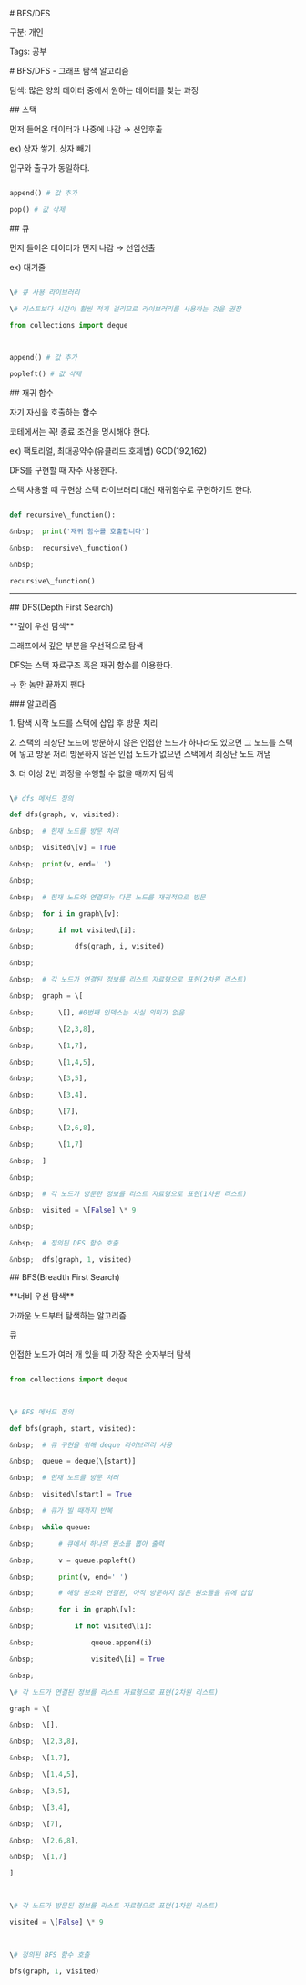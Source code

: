 \# BFS/DFS



구분: 개인

Tags: 공부



\# BFS/DFS - 그래프 탐색 알고리즘



탐색: 많은 양의 데이터 중에서 원하는 데이터를 찾는 과정



\## 스택



먼저 들어온 데이터가 나중에 나감 → 선입후출



ex) 상자 쌓기, 상자 빼기



입구와 출구가 동일하다. 



```python

append() # 값 추가

pop() # 값 삭제

```



\## 큐



먼저 들어온 데이터가 먼저 나감 → 선입선출



ex) 대기줄



```python

\# 큐 사용 라이브러리

\# 리스트보다 시간이 훨씬 적게 걸리므로 라이브러리를 사용하는 것을 권장

from collections import deque



append() # 값 추가

popleft() # 값 삭제

```



\## 재귀 함수



자기 자신을 호출하는 함수



코테에서는 꼭! 종료 조건을 명시해야 한다.



ex) 팩토리얼, 최대공약수(유클리드 호제법) GCD(192,162)



DFS를 구현할 때 자주 사용한다.



스택 사용할 때 구현상 스택 라이브러리 대신 재귀함수로 구현하기도 한다.



```python

def recursive\_function():

&nbsp;	print('재귀 함수를 호출합니다')

&nbsp;	recursive\_function()

&nbsp;	

recursive\_function()

```



---



\## DFS(Depth First Search)



\*\*깊이 우선 탐색\*\*



그래프에서 깊은 부분을 우선적으로 탐색



DFS는 스택 자료구조 혹은 재귀 함수를 이용한다.



→ 한 놈만 끝까지 팬다



\### 알고리즘



1\. 탐색 시작 노드를 스택에 삽입 후 방문 처리

2\. 스택의 최상단 노드에 방문하지 않은 인접한 노드가 하나라도 있으면 그 노드를 스택에 넣고 방문 처리 방문하지 않은 인접 노드가 없으면 스택에서 최상단 노드 꺼냄

3\. 더 이상 2번 과정을 수행할 수 없을 때까지 탐색



```python

\# dfs 메서드 정의

def dfs(graph, v, visited):

&nbsp;	# 현재 노드를 방문 처리

&nbsp;	visited\[v] = True

&nbsp;	print(v, end=' ')

&nbsp;	

&nbsp;	# 현재 노드와 연결되뉴 다른 노드를 재귀적으로 방문

&nbsp;	for i in graph\[v]:

&nbsp;		if not visited\[i]:

&nbsp;			dfs(graph, i, visited)

&nbsp;			

&nbsp;	# 각 노드가 연결된 정보를 리스트 자료형으로 표현(2차원 리스트)

&nbsp;	graph = \[

&nbsp;		\[], #0번째 인덱스는 사실 의미가 없음

&nbsp;		\[2,3,8],

&nbsp;		\[1,7],

&nbsp;		\[1,4,5],

&nbsp;		\[3,5],

&nbsp;		\[3,4],

&nbsp;		\[7],

&nbsp;		\[2,6,8],

&nbsp;		\[1,7]

&nbsp;	]

&nbsp;	

&nbsp;	# 각 노드가 방문한 정보를 리스트 자료형으로 표현(1차원 리스트)

&nbsp;	visited = \[False] \* 9

&nbsp;	

&nbsp;	# 정의된 DFS 함수 호출

&nbsp;	dfs(graph, 1, visited)

```



\## BFS(Breadth First Search)



\*\*너비 우선 탐색\*\*



가까운 노드부터 탐색하는 알고리즘



큐



인접한 노드가 여러 개 있을 때 가장 작은 숫자부터 탐색



```python

from collections import deque



\# BFS 메서드 정의

def bfs(graph, start, visited):

&nbsp;	# 큐 구현을 위해 deque 라이브러리 사용

&nbsp;	queue = deque(\[start)]

&nbsp;	# 현재 노드를 방문 처리

&nbsp;	visited\[start] = True

&nbsp;	# 큐가 빌 때까지 반복

&nbsp;	while queue:

&nbsp;		# 큐에서 하나의 원소를 뽑아 출력

&nbsp;		v = queue.popleft()

&nbsp;		print(v, end=' ')

&nbsp;		# 해당 원소와 연결된, 아직 방문하지 않은 원소들을 큐에 삽입

&nbsp;		for i in graph\[v]:

&nbsp;			if not visited\[i]:

&nbsp;				queue.append(i)

&nbsp;				visited\[i] = True

&nbsp;				

\# 각 노드가 연결된 정보를 리스트 자료형으로 표현(2차원 리스트)

graph = \[

&nbsp;	\[],

&nbsp;	\[2,3,8],

&nbsp;	\[1,7],

&nbsp;	\[1,4,5],

&nbsp;	\[3,5],

&nbsp;	\[3,4],

&nbsp;	\[7],

&nbsp;	\[2,6,8],

&nbsp;	\[1,7]

]



\# 각 노드가 방문된 정보를 리스트 자료형으로 표현(1차원 리스트)

visited = \[False] \* 9



\# 정의된 BFS 함수 호출

bfs(graph, 1, visited)

```

